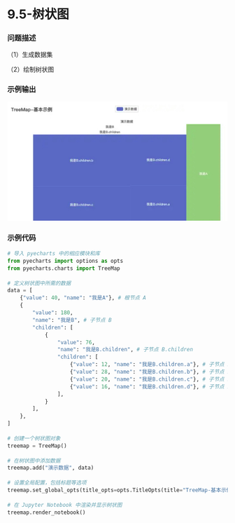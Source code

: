 # 9.5-树状图

### 问题描述

（1）生成数据集

（2）绘制树状图

### 示例输出

<img src="https://github.com/jm199504/Python-Exercises/blob/master/9-%E7%BB%98%E5%88%B6%E5%9B%BE%E8%A1%A8%EF%BC%88pyecharts%EF%BC%89/9.5-%E6%A0%91%E7%8A%B6%E5%9B%BE/Figure_1.jpg?raw=true" style="zoom:80%;" />

### 示例代码

```python
# 导入 pyecharts 中的相应模块和库
from pyecharts import options as opts
from pyecharts.charts import TreeMap

# 定义树状图中所需的数据
data = [
    {"value": 40, "name": "我是A"}, # 根节点 A
    {
        "value": 180,
        "name": "我是B", # 子节点 B
        "children": [
            {
                "value": 76,
                "name": "我是B.children", # 子节点 B.children
                "children": [
                    {"value": 12, "name": "我是B.children.a"}, # 子节点 B.children.a
                    {"value": 28, "name": "我是B.children.b"}, # 子节点 B.children.b
                    {"value": 20, "name": "我是B.children.c"}, # 子节点 B.children.c
                    {"value": 16, "name": "我是B.children.d"}, # 子节点 B.children.d
                ],
            }
        ],
    },
]

# 创建一个树状图对象
treemap = TreeMap()

# 在树状图中添加数据
treemap.add("演示数据", data)

# 设置全局配置，包括标题等选项
treemap.set_global_opts(title_opts=opts.TitleOpts(title="TreeMap-基本示例"))

# 在 Jupyter Notebook 中渲染并显示树状图
treemap.render_notebook()
```